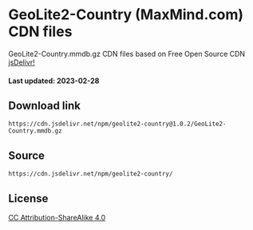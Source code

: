 # GeoLite2-Country (MaxMind.com) CDN files

GeoLite2-Country.mmdb.gz CDN files based on Free Open Source CDN [jsDelivr!](https://www.jsdelivr.com/) 

#### Last updated: 2023-02-28

## Download link
```
https://cdn.jsdelivr.net/npm/geolite2-country@1.0.2/GeoLite2-Country.mmdb.gz
```

## Source
```
https://cdn.jsdelivr.net/npm/geolite2-country/
```

## License
[CC Attribution-ShareAlike 4.0](https://dev.maxmind.com/geoip/geolite2-free-geolocation-data?lang=en)
